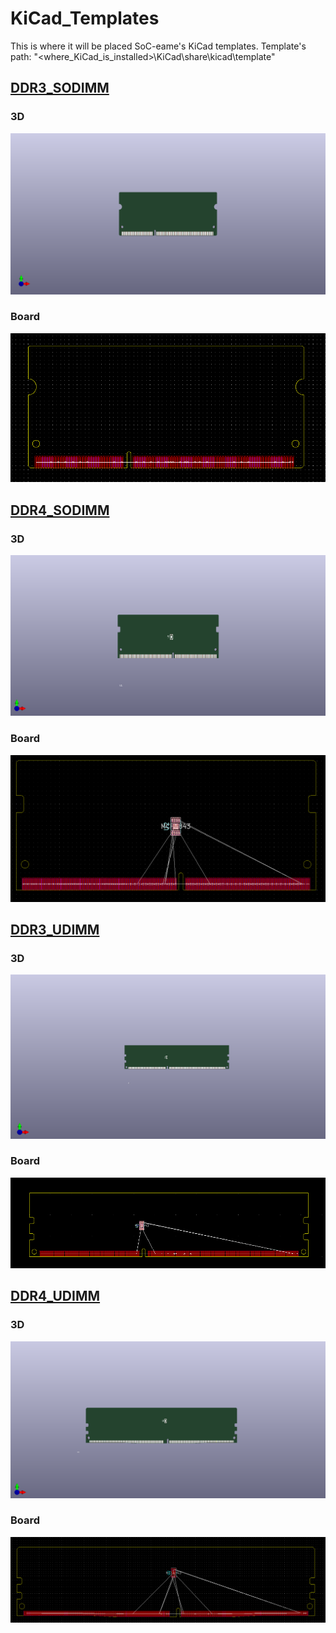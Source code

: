 # KiCad_Templates
This is where it will be placed SoC-eame's KiCad templates.
Template's path: "<where_KiCad_is_installed>\KiCad\share\kicad\template\"

## [DDR3_SODIMM](/DDR3_SODIMM)
### 3D
![DDR3_SODIMM](3D_DDR3_SODIMM.png)
### Board
![DDR3_SODIMM](DDR3_SODIMM/meta/brd.PNG)

## [DDR4_SODIMM](/DDR4_SODIMM)
### 3D
![DDR4_SODIMM](3D_DDR4_SODIMM.png)
### Board
![DDR4_SODIMM](DDR4_SODIMM/meta/brd.png)

## [DDR3_UDIMM](/DDR3_UDIMM)
### 3D
![DDR3_UDIMM](3D_DDR3_UDIMM.png)
### Board
![DDR3_UDIMM](DDR3_UDIMM/meta/brd.png)

## [DDR4_UDIMM](/DDR4_UDIMM)
### 3D
![DDR4_UDIMM](3D_DDR4_UDIMM.png)
### Board
![DDR4_UDIMM](DDR4_UDIMM/meta/brd.png)